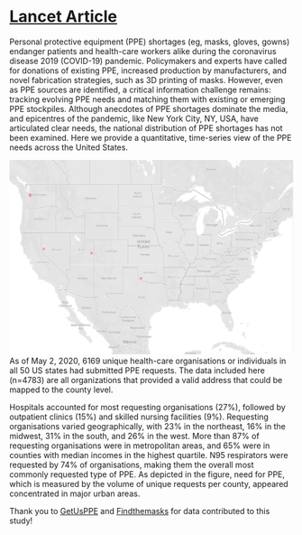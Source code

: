 # [Lancet Article](https://www.thelancet.com/journals/lancet/article/PIIS0140-6736(20)31038-2/fulltext)
Personal protective equipment (PPE) shortages (eg, masks, gloves, gowns) endanger patients and health-care workers alike during the coronavirus disease 2019 (COVID-19) pandemic. Policymakers and experts have called for donations of existing PPE, increased production by manufacturers, and novel fabrication strategies, such as 3D printing of masks. However, even as PPE sources are identified, a critical information challenge remains: tracking evolving PPE needs and matching them with existing or emerging PPE stockpiles. Although anecdotes of PPE shortages dominate the media, and epicentres of the pandemic, like New York City, NY, USA, have articulated clear needs, the national distribution of PPE shortages has not been examined. Here we provide a quantitative, time-series view of the PPE needs across the United States.

![alt text](https://github.com/GetUsPPE/lancet/raw/master/images/ppe_requests_over_time.gif "PPE requests over time")
As of May 2, 2020, 6169 unique health-care organisations or individuals in all 50 US states had submitted PPE requests. The data included here (n=4783) are all organizations that provided a valid address that could be mapped to the county level.

Hospitals accounted for most requesting organisations (27%), followed by outpatient clinics (15%) and skilled nursing facilities (9%). Requesting organisations varied geographically, with 23% in the northeast, 16% in the midwest, 31% in the south, and 26% in the west. More than 87% of requesting organisations were in metropolitan areas, and 65% were in counties with median incomes in the highest quartile. N95 respirators were requested by 74% of organisations, making them the overall most commonly requested type of PPE. As depicted in the figure, need for PPE, which is measured by the volume of unique requests per county, appeared concentrated in major urban areas.

Thank you to [GetUsPPE](https://getusppe.org/) and [Findthemasks](https://findthemasks.com/) for data contributed to this study!
